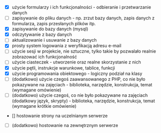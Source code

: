 
- [x] użycie formularzy i ich funkcjonalności - odbieranie i przetwarzanie danych
- [ ] zapisywanie do pliku danych - np. zrzut bazy danych, zapis danych z formularza, zapis przesłanych plików itp. 
- [x] zapisywanie do bazy danych (mysql)
- [x] odczytywanie z bazy danych
- [ ] aktualizowanie i usuwanie z bazy danych
- [x] prosty system logowania z weryfikacją adresu e-mail
- [ ] użycie sesji w projekcie, nie sztuczne, tylko takie by pozwalało realnie zobrazować ich funkcjonalność
- [ ] użycie ciasteczek - utworzenie oraz realne skorzystanie z nich
- [x] użycie pętli, instrukcje warunkowe, tablice, funkcji
- [x]  użycie programowania obiektowego - logiczny podział na klasy
- [ ] (dodatkowo) użycie czegoś zaawansowanego z PHP, co nie było pokazywane na zajęciach - biblioteka, narzędzie, konstrukcja, temat (wymagane omówienie)
- [ ] (dodatkowo) użycie czegoś, co nie było pokazywane na zajęciach (dodatkowy język, skrypty) - biblioteka, narzędzie, konstrukcja, temat (wymagane krótkie omówienie)
- [] hostowanie strony na uczelnianym serwerze
- [ ] (dodatkowo) hostowanie na zewnętrznym serwerze